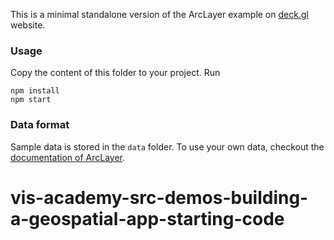 This is a minimal standalone version of the ArcLayer example
on [deck.gl](http://deck.gl) website.

### Usage
Copy the content of this folder to your project. Run
```
npm install
npm start
```

### Data format
Sample data is stored in the `data` folder. To use your own data, checkout
the [documentation of ArcLayer](../../docs/layers/arc-layer.md).
# vis-academy-src-demos-building-a-geospatial-app-starting-code

